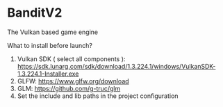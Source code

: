# BanditV2
The Vulkan based game engine

What to install before launch?
1. Vulkan SDK ( select all components ): https://sdk.lunarg.com/sdk/download/1.3.224.1/windows/VulkanSDK-1.3.224.1-Installer.exe
2. GLFW: https://www.glfw.org/download
3. GLM: https://github.com/g-truc/glm
4. Set the include and lib paths in the project configuration
